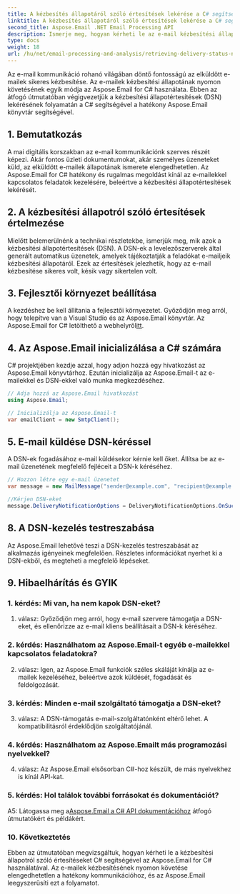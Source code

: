 ```yaml
---
title: A kézbesítés állapotáról szóló értesítések lekérése a C# segítségével
linktitle: A kézbesítés állapotáról szóló értesítések lekérése a C# segítségével
second_title: Aspose.Email .NET Email Processing API
description: Ismerje meg, hogyan kérheti le az e-mail kézbesítési állapotról szóló értesítéseket a C# és az Aspose.Email for .NET használatával.
type: docs
weight: 18
url: /hu/net/email-processing-and-analysis/retrieving-delivery-status-notifications-with-csharp/
---
```


Az e-mail kommunikáció rohanó világában döntő fontosságú az elküldött e-mailek sikeres kézbesítése. Az e-mailek kézbesítési állapotának nyomon követésének egyik módja az Aspose.Email for C# használata. Ebben az átfogó útmutatóban végigvezetjük a kézbesítési állapotértesítések (DSN) lekérésének folyamatán a C# segítségével a hatékony Aspose.Email könyvtár segítségével.

## 1. Bemutatkozás

A mai digitális korszakban az e-mail kommunikációnk szerves részét képezi. Akár fontos üzleti dokumentumokat, akár személyes üzeneteket küld, az elküldött e-mailek állapotának ismerete elengedhetetlen. Az Aspose.Email for C# hatékony és rugalmas megoldást kínál az e-mailekkel kapcsolatos feladatok kezelésére, beleértve a kézbesítési állapotértesítések lekérését.

## 2. A kézbesítési állapotról szóló értesítések értelmezése

Mielőtt belemerülnénk a technikai részletekbe, ismerjük meg, mik azok a kézbesítési állapotértesítések (DSN). A DSN-ek a levelezőszerverek által generált automatikus üzenetek, amelyek tájékoztatják a feladókat e-mailjeik kézbesítési állapotáról. Ezek az értesítések jelezhetik, hogy az e-mail kézbesítése sikeres volt, késik vagy sikertelen volt.

## 3. Fejlesztői környezet beállítása

 A kezdéshez be kell állítania a fejlesztői környezetet. Győződjön meg arról, hogy telepítve van a Visual Studio és az Aspose.Email könyvtár. Az Aspose.Email for C# letölthető a webhelyről[itt](https://www.aspose.com/downloads/email/net).

## 4. Az Aspose.Email inicializálása a C# számára

C# projektjében kezdje azzal, hogy adjon hozzá egy hivatkozást az Aspose.Email könyvtárhoz. Ezután inicializálja az Aspose.Email-t az e-mailekkel és DSN-ekkel való munka megkezdéséhez.

```csharp
// Adja hozzá az Aspose.Email hivatkozást
using Aspose.Email;

// Inicializálja az Aspose.Email-t
var emailClient = new SmtpClient();
```

## 5. E-mail küldése DSN-kéréssel

A DSN-ek fogadásához e-mail küldésekor kérnie kell őket. Állítsa be az e-mail üzenetének megfelelő fejléceit a DSN-k kéréséhez.

```csharp
// Hozzon létre egy e-mail üzenetet
var message = new MailMessage("sender@example.com", "recipient@example.com", "Subject", "Body");

//Kérjen DSN-eket
message.DeliveryNotificationOptions = DeliveryNotificationOptions.OnSuccess | DeliveryNotificationOptions.OnFailure;
```


## 8. A DSN-kezelés testreszabása

Az Aspose.Email lehetővé teszi a DSN-kezelés testreszabását az alkalmazás igényeinek megfelelően. Részletes információkat nyerhet ki a DSN-ekből, és megteheti a megfelelő lépéseket.

## 9. Hibaelhárítás és GYIK

### 1. kérdés: Mi van, ha nem kapok DSN-eket?
1. válasz: Győződjön meg arról, hogy e-mail szervere támogatja a DSN-eket, és ellenőrizze az e-mail kliens beállításait a DSN-k kéréséhez.

### 2. kérdés: Használhatom az Aspose.Email-t egyéb e-mailekkel kapcsolatos feladatokra?
2. válasz: Igen, az Aspose.Email funkciók széles skáláját kínálja az e-mailek kezeléséhez, beleértve azok küldését, fogadását és feldolgozását.

### 3. kérdés: Minden e-mail szolgáltató támogatja a DSN-eket?
3. válasz: A DSN-támogatás e-mail-szolgáltatónként eltérő lehet. A kompatibilitásról érdeklődjön szolgáltatójánál.

### 4. kérdés: Használhatom az Aspose.Emailt más programozási nyelvekkel?
4. válasz: Az Aspose.Email elsősorban C#-hoz készült, de más nyelvekhez is kínál API-kat.

### 5. kérdés: Hol találok további forrásokat és dokumentációt?
 A5: Látogassa meg a[Aspose.Email a C# API dokumentációhoz](https://reference.aspose.com/email/net/) átfogó útmutatókért és példákért.

### 10. Következtetés

Ebben az útmutatóban megvizsgáltuk, hogyan kérheti le a kézbesítési állapotról szóló értesítéseket C# segítségével az Aspose.Email for C# használatával. Az e-mailek kézbesítésének nyomon követése elengedhetetlen a hatékony kommunikációhoz, és az Aspose.Email leegyszerűsíti ezt a folyamatot.